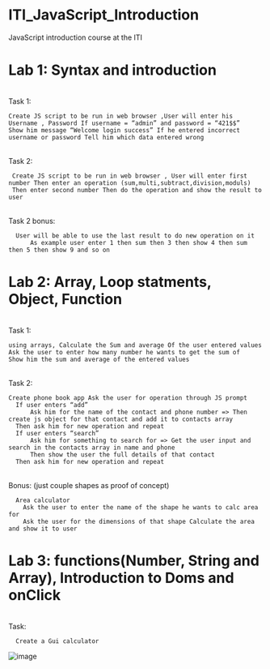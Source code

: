 # ITI_JavaScript_Introduction
JavaScript introduction course at the ITI

# Lab 1: Syntax and introduction
  <br> Task 1:
   
    Create JS script to be run in web browser ,User will enter his Username , Password If username = “admin” and password = “421$$”
    Show him message “Welcome login success” If he entered incorrect username or password Tell him which data entered wrong
    
  <br> Task 2:
      
     Create JS script to be run in web browser , User will enter first number Then enter an operation (sum,multi,subtract,division,moduls)
     Then enter second number Then do the operation and show the result to user
     
  <br> Task 2 bonus:
      
      User will be able to use the last result to do new operation on it 
          As example user enter 1 then sum then 3 then show 4 then sum then 5 then show 9 and so on
     
# Lab 2: Array, Loop statments, Object, Function
  <br> Task 1:
   
    using arrays, Calculate the Sum and average Of the user entered values Ask the user to enter how many number he wants to get the sum of
    Show him the sum and average of the entered values
  
 <br> Task 2:
   
    Create phone book app Ask the user for operation through JS prompt 
      If user enters “add”
          Ask him for the name of the contact and phone number => Then create js object for that contact and add it to contacts array
      Then ask him for new operation and repeat
      If user enters “search”
          Ask him for something to search for => Get the user input and search in the contacts array in name and phone
          Then show the user the full details of that contact
      Then ask him for new operation and repeat
          
  <br> Bonus: (just couple shapes as proof of concept)
      
      Area calculator 
        Ask the user to enter the name of the shape he wants to calc area for 
        Ask the user for the dimensions of that shape Calculate the area and show it to user
        
# Lab 3: functions(Number, String and Array), Introduction to Doms and onClick
  <br> Task: 
      
      Create a Gui calculator 
 ![image](https://user-images.githubusercontent.com/95314680/151365871-58c0c5f6-357b-4f2d-954e-b6b7c7d55dd1.png)
